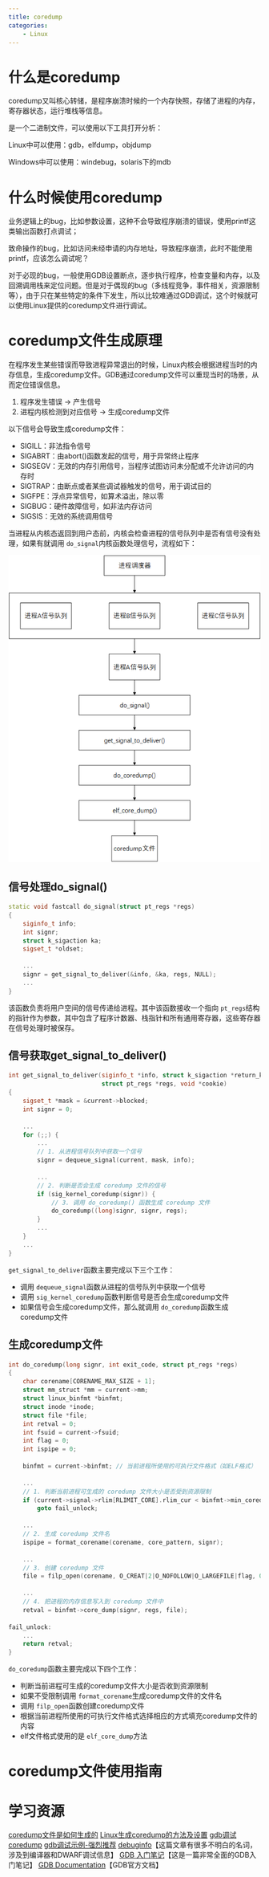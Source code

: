 ```yaml
---
title: coredump
categories:
    - Linux
---
```

# 什么是coredump

coredump又叫核心转储，是程序崩溃时候的一个内存快照，存储了进程的内存，寄存器状态，运行堆栈等信息。

是一个二进制文件，可以使用以下工具打开分析：

Linux中可以使用：gdb，elfdump，objdump

Windows中可以使用：windebug，solaris下的mdb

<!-- more -->

# 什么时候使用coredump

业务逻辑上的bug，比如参数设置，这种不会导致程序崩溃的错误，使用printf这类输出函数打点调试；

致命操作的bug，比如访问未经申请的内存地址，导致程序崩溃，此时不能使用printf，应该怎么调试呢？

对于必现的bug，一般使用GDB设置断点，逐步执行程序，检查变量和内存，以及回溯调用栈来定位问题。但是对于偶现的bug（多线程竞争，事件相关，资源限制等），由于只在某些特定的条件下发生，所以比较难通过GDB调试，这个时候就可以使用Linux提供的coredump文件进行调试。


# coredump文件生成原理

在程序发生某些错误而导致进程异常退出的时候，Linux内核会根据进程当时的内存信息，生成coredump文件。GDB通过coredump文件可以重现当时的场景，从而定位错误信息。

1. 程序发生错误 -> 产生信号
2. 进程内核检测到对应信号 -> 生成coredump文件

以下信号会导致生成coredump文件：

- SIGILL：非法指令信号
- SIGABRT：由abort()函数发起的信号，用于异常终止程序
- SIGSEGV：无效的内存引用信号，当程序试图访问未分配或不允许访问的内存时
- SIGTRAP：由断点或者某些调试器触发的信号，用于调试目的
- SIGFPE：浮点异常信号，如算术溢出，除以零
- SIGBUG：硬件故障信号，如非法内存访问
- SIGSIS：无效的系统调用信号

当进程从内核态返回到用户态前，内核会检查进程的信号队列中是否有信号没有处理，如果有就调用 `do_signal`内核函数处理信号，流程如下：

![img](../image/coredump.bmp)

## 信号处理do_signal()

```cpp
static void fastcall do_signal(struct pt_regs *regs)
{
    siginfo_t info;
    int signr;
    struct k_sigaction ka;
    sigset_t *oldset;

    ...
    signr = get_signal_to_deliver(&info, &ka, regs, NULL);
    ...
}
```

该函数负责将用户空间的信号传递给进程。其中该函数接收一个指向 `pt_regs`结构的指针作为参数，其中包含了程序计数器、栈指针和所有通用寄存器，这些寄存器在信号处理时被保存。

## 信号获取get_signal_to_deliver()

```cpp
int get_signal_to_deliver(siginfo_t *info, struct k_sigaction *return_ka,
                          struct pt_regs *regs, void *cookie)
{
    sigset_t *mask = &current->blocked;
    int signr = 0;

    ...
    for (;;) {
        ...
        // 1. 从进程信号队列中获取一个信号
        signr = dequeue_signal(current, mask, info); 

        ...
        // 2. 判断是否会生成 coredump 文件的信号
        if (sig_kernel_coredump(signr)) {
            // 3. 调用 do_coredump() 函数生成 coredump 文件
            do_coredump((long)signr, signr, regs);
        }
        ...
    }
    ...
}
```


`get_signal_to_deliver`函数主要完成以下三个工作：

- 调用 `dequeue_signal`函数从进程的信号队列中获取一个信号
- 调用 `sig_kernel_coredump`函数判断信号是否会生成coredump文件
- 如果信号会生成coredump文件，那么就调用 `do_coredump`函数生成coredump文件

## 生成coredump文件

```cpp
int do_coredump(long signr, int exit_code, struct pt_regs *regs)
{
    char corename[CORENAME_MAX_SIZE + 1];
    struct mm_struct *mm = current->mm;
    struct linux_binfmt *binfmt;
    struct inode *inode;
    struct file *file;
    int retval = 0;
    int fsuid = current->fsuid;
    int flag = 0;
    int ispipe = 0;

    binfmt = current->binfmt; // 当前进程所使用的可执行文件格式（如ELF格式）

    ...
    // 1. 判断当前进程可生成的 coredump 文件大小是否受到资源限制
    if (current->signal->rlim[RLIMIT_CORE].rlim_cur < binfmt->min_coredump)
        goto fail_unlock;

    ...
    // 2. 生成 coredump 文件名
    ispipe = format_corename(corename, core_pattern, signr);

    ...
    // 3. 创建 coredump 文件
    file = filp_open(corename, O_CREAT|2|O_NOFOLLOW|O_LARGEFILE|flag, 0600);

    ...
    // 4. 把进程的内存信息写入到 coredump 文件中
    retval = binfmt->core_dump(signr, regs, file);

fail_unlock:
    ...
    return retval;
}
```

`do_coredump`函数主要完成以下四个工作：

- 判断当前进程可生成的coredump文件大小是否收到资源限制
- 如果不受限制调用 `format_corename`生成coredump文件的文件名
- 调用 `filp_open`函数创建coredump文件
- 根据当前进程所使用的可执行文件格式选择相应的方式填充coredump文件的内容
- elf文件格式使用的是 `elf_core_dump`方法

# coredump文件使用指南



# 学习资源

[coredump文件是如何生成的](https://cloud.tencent.com/developer/article/1860631)
[Linux生成coredump的方法及设置](https://www.cnblogs.com/flyinggod/p/13415862.html)
[gdb调试coredump](https://www.cnblogs.com/lidabo/p/14311900.html)
[gdb调试示例-强烈推荐](https://blog.csdn.net/sunxiaopengsun/article/details/72974548)
[debuginfo](https://developers.redhat.com/articles/2022/01/10/gdb-developers-gnu-debugger-tutorial-part-2-all-about-debuginfo#)【这篇文章有很多不明白的名词，涉及到编译器和DWARF调试信息】
[GDB 入门笔记](https://imageslr.com/2023/gdb.html#coredump)【这是一篇非常全面的GDB入门笔记】
[GDB Documentation](https://sourceware.org/gdb/documentation/)【GDB官方文档】
